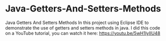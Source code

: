 # Java-Getters-And-Setters-Methods
Java Getters And Setters Methods
In this project using Eclipse IDE to demonstrate the use of getters and setters methods in java.
I did this code on a YouTube tutorial, you can watch it here: https://youtu.be/5wH1IyIIU48

